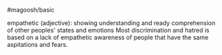 #magoosh/basic

empathetic (adjective): showing understanding and ready comprehension of other peoples' states and 
emotions 
Most discrimination and hatred is based on a lack of empathetic awareness of people that have the 
same aspitations and fears. 
